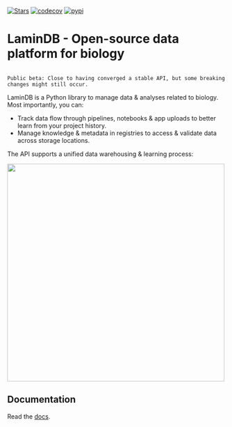 [![Stars](https://img.shields.io/github/stars/laminlabs/lamindb?logo=GitHub&color=yellow)](https://github.com/laminlabs/lamindb)
[![codecov](https://codecov.io/gh/laminlabs/lamindb/branch/main/graph/badge.svg?token=VKMRJ7OWR3)](https://codecov.io/gh/laminlabs/lamindb)
[![pypi](https://img.shields.io/pypi/v/lamindb?color=blue&label=pypi%20package)](https://pypi.org/project/lamindb)

# LaminDB - Open-source data platform for biology

```{warning}

Public beta: Close to having converged a stable API, but some breaking changes might still occur.

```

LaminDB is a Python library to manage data & analyses related to biology. Most importantly, you can:

- Track data flow through pipelines, notebooks & app uploads to better learn from your project history.
- Manage knowledge & metadata in registries to access & validate data across storage locations.

The API supports a unified data warehousing & learning process:

<img src="https://lamin-site-assets.s3.amazonaws.com/.lamindb/BunYmHkyFLITlM5MYQS2.png" width="500px">

## Documentation

Read the [docs](https://lamin.ai/docs).
